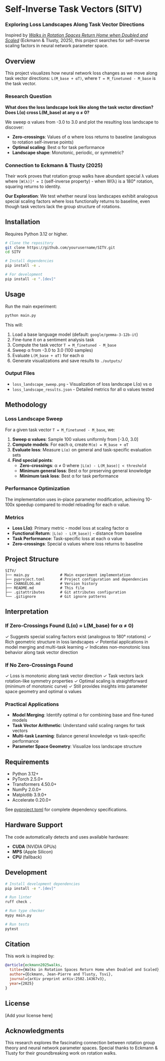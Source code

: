 # Self-Inverse Task Vectors (SITV)
### Exploring Loss Landscapes Along Task Vector Directions

Inspired by [*Walks in Rotation Spaces Return Home when Doubled and Scaled*](https://arxiv.org/abs/2502.14367) (Eckmann & Tlusty, 2025), this project searches for self-inverse scaling factors in neural network parameter space.

## Overview

This project visualizes how neural network loss changes as we move along task vector directions: `L(M_base + αT)`, where `T = M_finetuned - M_base` is the task vector.

### Research Question

**What does the loss landscape look like along the task vector direction? Does L(α) cross L(M_base) at any α ≠ 0?**

We sweep α values from -3.0 to 3.0 and plot the resulting loss landscape to discover:
- **Zero-crossings**: Values of α where loss returns to baseline (analogous to rotation self-inverse points)
- **Optimal scaling**: Best α for task performance
- **Landscape shape**: Monotonic, periodic, or symmetric?

### Connection to Eckmann & Tlusty (2025)

Their work proves that rotation group walks have abundant special λ values where `[W(λ)]² = I` (self-inverse property) - when W(λ) is a 180° rotation, squaring returns to identity.

**Our Exploration**: We test whether neural loss landscapes exhibit analogous special scaling factors where loss functionally returns to baseline, even though task vectors lack the group structure of rotations.

## Installation

Requires Python 3.12 or higher.

```bash
# Clone the repository
git clone https://github.com/yourusername/SITV.git
cd SITV

# Install dependencies
pip install -e .

# For development
pip install -e ".[dev]"
```

## Usage

Run the main experiment:

```bash
python main.py
```

This will:
1. Load a base language model (default: `google/gemma-3-12b-it`)
2. Fine-tune it on a sentiment analysis task
3. Compute the task vector `T = M_finetuned - M_base`
4. Sweep α from -3.0 to 3.0 (100 samples)
5. Evaluate `L(M_base + αT)` for each α
6. Generate visualizations and save results to `./outputs/`

### Output Files

- `loss_landscape_sweep.png` - Visualization of loss landscape L(α) vs α
- `loss_landscape_results.json` - Detailed metrics for all α values tested

## Methodology

### Loss Landscape Sweep

For a given task vector `T = M_finetuned - M_base`, we:

1. **Sweep α values**: Sample 100 values uniformly from [-3.0, 3.0]
2. **Compute models**: For each α, create `M(α) = M_base + αT`
3. **Evaluate loss**: Measure `L(α)` on general and task-specific evaluation sets
4. **Find special points**:
   - **Zero-crossings**: α ≠ 0 where `|L(α) - L(M_base)| < threshold`
   - **Minimum general loss**: Best α for preserving general knowledge
   - **Minimum task loss**: Best α for task performance

### Performance Optimization

The implementation uses in-place parameter modification, achieving 10-100x speedup compared to model reloading for each α value.

### Metrics

- **Loss L(α)**: Primary metric - model loss at scaling factor α
- **Functional Return**: `|L(α) - L(M_base)|` - distance from baseline
- **Task Performance**: Task-specific loss at each α value
- **Zero-crossings**: Special α values where loss returns to baseline

## Project Structure

```
SITV/
├── main.py              # Main experiment implementation
├── pyproject.toml       # Project configuration and dependencies
├── CHANGELOG.md         # Version history
├── README.md            # This file
├── .gitattributes       # Git attributes configuration
└── .gitignore           # Git ignore patterns
```

## Interpretation

### If Zero-Crossings Found (L(α) ≈ L(M_base) for α ≠ 0)

✓ Suggests special scaling factors exist (analogous to 180° rotations)
✓ Rich geometric structure in loss landscapes
✓ Potential applications in model merging and multi-task learning
✓ Indicates non-monotonic loss behavior along task vector direction

### If No Zero-Crossings Found

✓ Loss is monotonic along task vector direction
✓ Task vectors lack rotation-like symmetry properties
✓ Optimal scaling is straightforward (minimum of monotonic curve)
✓ Still provides insights into parameter space geometry and optimal α values

### Practical Applications

- **Model Merging**: Identify optimal α for combining base and fine-tuned models
- **Task Vector Arithmetic**: Understand valid scaling ranges for task vectors
- **Multi-task Learning**: Balance general knowledge vs task-specific performance
- **Parameter Space Geometry**: Visualize loss landscape structure

## Requirements

- Python 3.12+
- PyTorch 2.5.0+
- Transformers 4.50.0+
- NumPy 2.0.0+
- Matplotlib 3.9.0+
- Accelerate 0.20.0+

See [pyproject.toml](pyproject.toml) for complete dependency specifications.

## Hardware Support

The code automatically detects and uses available hardware:
- **CUDA** (NVIDIA GPUs)
- **MPS** (Apple Silicon)
- **CPU** (fallback)

## Development

```bash
# Install development dependencies
pip install -e ".[dev]"

# Run linter
ruff check .

# Run type checker
mypy main.py

# Run tests
pytest
```

## Citation

This work is inspired by:

```bibtex
@article{eckmann2025walks,
  title={Walks in Rotation Spaces Return Home when Doubled and Scaled},
  author={Eckmann, Jean-Pierre and Tlusty, Tsvi},
  journal={arXiv preprint arXiv:2502.14367v3},
  year={2025}
}
```

## License

[Add your license here]

## Acknowledgments

This research explores the fascinating connection between rotation group theory and neural network parameter spaces. Special thanks to Eckmann & Tlusty for their groundbreaking work on rotation walks.
